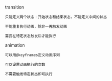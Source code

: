 transition

    只能定义两个状态：开始状态和结束状态，不能定义中间的状态

    不能重复执行动画，除非一再触发动画

    需要在特定状态触发后才能执行

animation

    可以用@keyframes定义动画序列

    可以设置动画执行的次数

    不需要触发特定状态即可执行
